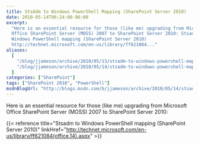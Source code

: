 ```yaml
---
title: StsAdm to Windows PowerShell Mapping (SharePoint Server 2010)
date: 2010-05-14T06:24:00-06:00
excerpt:
  "Here is an essential resource for those (like me) upgrading from Microsoft
  Office SharePoint Server (MOSS) 2007 to SharePoint Server 2010: Stsadm to
  Windows PowerShell mapping (SharePoint Server 2010)
  http://technet.microsoft.com/en-us/library/ff621084..."
aliases:
  [
    "/blog/jjameson/archive/2010/05/13/stsadm-to-windows-powershell-mapping-sharepoint-server-2010.aspx",
    "/blog/jjameson/archive/2010/05/14/stsadm-to-windows-powershell-mapping-sharepoint-server-2010.aspx",
  ]
categories: ["SharePoint"]
tags: ["SharePoint 2010", "PowerShell"]
msdnBlogUrl: "http://blogs.msdn.com/b/jjameson/archive/2010/05/14/stsadm-to-windows-powershell-mapping-sharepoint-server-2010.aspx"
---
```


Here is an essential resource for those (like me) upgrading from Microsoft
Office SharePoint Server (MOSS) 2007 to SharePoint Server 2010:

{{< reference
title="Stsadm to Windows PowerShell mapping (SharePoint Server 2010)"
linkHref="http://technet.microsoft.com/en-us/library/ff621084(office.14).aspx" >}}
